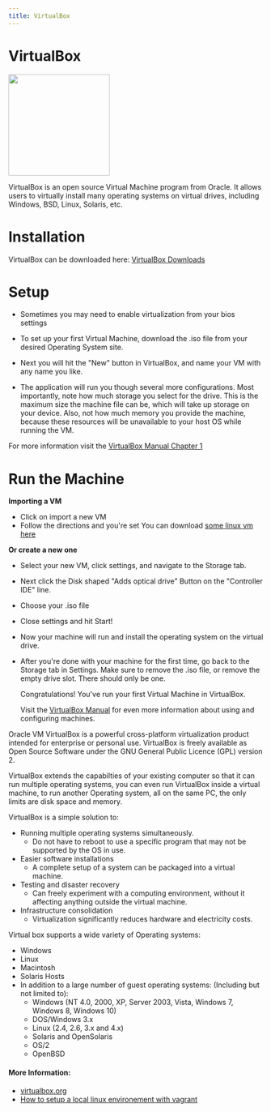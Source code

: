 ```yaml
---
title: VirtualBox
---
```

# VirtualBox
<img src="https://upload.wikimedia.org/wikipedia/commons/d/d5/Virtualbox_logo.png" width="200" height="200"/>

VirtualBox is an open source Virtual Machine program from Oracle. It allows users to virtually install many operating systems on virtual drives, including Windows, BSD, Linux, Solaris, etc. 

# Installation
VirtualBox can be downloaded here: 
[VirtualBox Downloads](https://www.virtualbox.org/wiki/Downloads)

# Setup
- Sometimes you may need to enable virtualization from your bios settings

- To set up your first Virtual Machine, download the .iso file from your desired Operating System site. 

- Next you will hit the "New" button in VirtualBox, and name your VM with any name you like. 

- The application will run you though several more configurations. Most importantly, note how much storage you select for 
  the drive. This is the maximum size the machine file can be, which will take up storage on your device. Also, not how
  much memory you provide the machine, because these resources will be unavailable to your host OS while running the VM. 
  
For more information visit the 
[VirtualBox Manual Chapter 1](https://www.virtualbox.org/manual/ch01.html)

# Run the Machine
__Importing a VM__
- Click on import a new VM
- Follow the directions and you're set
You can download [some linux vm here](https://virtualboxes.org/images/)

__Or create a new one__
- Select your new VM, click settings, and navigate to the Storage tab. 

- Next click the Disk shaped "Adds optical drive" Button on the "Controller IDE" line.

- Choose your .iso file

- Close settings and hit Start!

- Now your machine will run and install the operating system on the virtual drive. 

- After you're done with your machine for the first time, go back to the Storage tab in Settings. Make sure to remove
  the .iso file, or remove the empty drive slot. There should only be one. 
  
  Congratulations! You've run your first Virtual Machine in VirtualBox. 
  
  Visit the
  [VirtualBox Manual](https://www.virtualbox.org/manual/UserManual.html) for even more information about using and configuring machines.

Oracle VM VirtualBox is a powerful cross-platform virtualization product intended for enterprise or personal use. VirtualBox is freely available as Open Source Software under the GNU General Public Licence (GPL) version 2.

VirtualBox extends the capabilties of your existing computer so that it can run multiple operating systems, you can even run VirtualBox inside a virtual machine, to run another Operating system, all on the same PC, the only limits are disk space and memory.

VirtualBox is a simple solution to: 
- Running multiple operating systems simultaneously.
  - Do not have to reboot to use a specific program that may not be supported by the OS in use.
- Easier software installations
  - A complete setup of a system can be packaged into a virtual machine.
- Testing and disaster recovery
  - Can freely experiment with a computing environment, without it affecting anything outside the virtual machine.
- Infrastructure consolidation 
  - Virtualization significantly reduces hardware and electricity costs. 

Virtual box supports a wide variety of Operating systems:
- Windows
- Linux
- Macintosh
- Solaris Hosts
- In addition to a large number of guest operating systems:
   (Including but not limited to):
   - Windows (NT 4.0, 2000, XP, Server 2003, Vista, Windows 7, Windows 8, Windows 10)
   - DOS/Windows 3.x
   - Linux (2.4, 2.6, 3.x and 4.x)
   - Solaris and OpenSolaris
   - OS/2
   - OpenBSD
 


#### More Information:

* [virtualbox.org](https://www.virtualbox.org)
* [How to setup a local linux environement with vagrant](https://medium.com/@JohnFoderaro/how-to-set-up-a-local-linux-environment-with-vagrant-163f0ba4da77)
